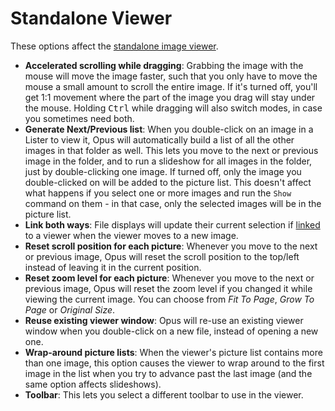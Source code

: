 # Standalone Viewer

These options affect the [standalone image viewer](/Manual/additional_functionality/viewing_images/README.md).

- **Accelerated scrolling while dragging**: Grabbing the image with the mouse will move the image faster, such that you only have to move the mouse a small amount to scroll the entire image. If it's turned off, you'll get 1:1 movement where the part of the image you drag will stay under the mouse. Holding <kbd>Ctrl</kbd> while dragging will also switch modes, in case you sometimes need both.
- **Generate Next/Previous list**: When you double-click on an image in a Lister to view it, Opus will automatically build a list of all the other images in that folder as well. This lets you move to the next or previous image in the folder, and to run a slideshow for all images in the folder, just by double-clicking one image. If turned off, only the image you double-clicked on will be added to the picture list. This doesn't affect what happens if you select one or more images and run the `Show` command on them - in that case, only the selected images will be in the picture list.
- **Link both ways**: File displays will update their current selection if [linked](/Manual/additional_functionality/viewing_images/viewer_lister_linked.md) to a viewer when the viewer moves to a new image.
- **Reset scroll position for each picture**: Whenever you move to the next or previous image, Opus will reset the scroll position to the top/left instead of leaving it in the current position.
- **Reset zoom level for each picture**: Whenever you move to the next or previous image, Opus will reset the zoom level if you changed it while viewing the current image. You can choose from *Fit To Page*, *Grow To Page* or *Original Size*.
- **Reuse existing viewer window**: Opus will re-use an existing viewer window when you double-click on a new file, instead of opening a new one.
- **Wrap-around picture lists**: When the viewer's picture list contains more than one image, this option causes the viewer to wrap around to the first image in the list when you try to advance past the last image (and the same option affects slideshows).
- **Toolbar**: This lets you select a different toolbar to use in the viewer.
